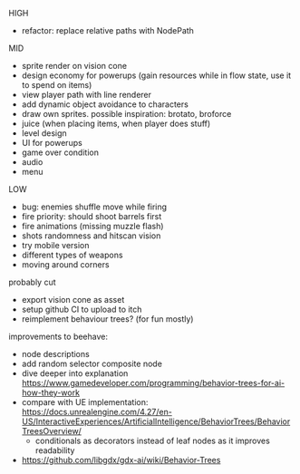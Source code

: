HIGH
- refactor: replace relative paths with NodePath

MID
- sprite render on vision cone
- design economy for powerups (gain resources while in flow state, use it to spend on items)
- view player path with line renderer
- add dynamic object avoidance to characters
- draw own sprites. possible inspiration: brotato, broforce
- juice (when placing items, when player does stuff)
- level design
- UI for powerups
- game over condition
- audio
- menu

LOW
- bug: enemies shuffle move while firing
- fire priority: should shoot barrels first
- fire animations (missing muzzle flash)
- shots randomness and hitscan vision
- try mobile version
- different types of weapons
- moving around corners

probably cut
- export vision cone as asset
- setup github CI to upload to itch
- reimplement behaviour trees? (for fun mostly)

improvements to beehave:
- node descriptions
- add random selector composite node 
- dive deeper into explanation https://www.gamedeveloper.com/programming/behavior-trees-for-ai-how-they-work
- compare with UE implementation: https://docs.unrealengine.com/4.27/en-US/InteractiveExperiences/ArtificialIntelligence/BehaviorTrees/BehaviorTreesOverview/
  - conditionals as decorators instead of leaf nodes as it improves readability
- https://github.com/libgdx/gdx-ai/wiki/Behavior-Trees